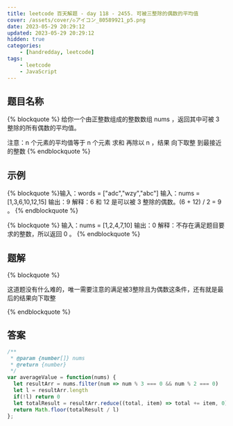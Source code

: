 ```yaml
---
title: leetcode 百天解题 - day 118 - 2455. 可被三整除的偶数的平均值
cover: /assets/cover/◇アイコン_80589921_p5.png
date: 2023-05-29 20:29:12
updated: 2023-05-29 20:29:12
hidden: true
categories:
    - [handredday, leetcode]
tags:
    - leetcode
    - JavaScript
---
```



## 题目名称

{% blockquote %}
给你一个由正整数组成的整数数组 nums ，返回其中可被 3 整除的所有偶数的平均值。

注意：n 个元素的平均值等于 n 个元素 求和 再除以 n ，结果 向下取整 到最接近的整数
{% endblockquote %}

## 示例

{% blockquote %}输入：words = ["adc","wzy","abc"]
输入：nums = [1,3,6,10,12,15]
输出：9
解释：6 和 12 是可以被 3 整除的偶数。(6 + 12) / 2 = 9 。
{% endblockquote %}

{% blockquote %}
输入：nums = [1,2,4,7,10]
输出：0
解释：不存在满足题目要求的整数，所以返回 0 。
{% endblockquote %}


## 题解


{% blockquote %}

这道题没有什么难的，唯一需要注意的满足被3整除且为偶数这条件，还有就是最后的结果向下取整

{% endblockquote %}

## 答案

~~~js
/**
 * @param {number[]} nums
 * @return {number}
 */
var averageValue = function(nums) {
  let resultArr = nums.filter(num => num % 3 === 0 && num % 2 === 0)
  let l = resultArr.length
  if(!l) return 0
  let totalResult = resultArr.reduce((total, item) => total += item, 0)
  return Math.floor(totalResult / l)
};
~~~